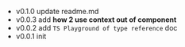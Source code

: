 - v0.1.0 update readme.md
- v0.0.3 add **how 2 use context out of component**
- v0.0.2 add `TS Playground of type reference` doc
- v0.0.1 init